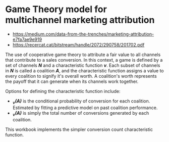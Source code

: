 # Game Theory model for multichannel marketing attribution

* https://medium.com/data-from-the-trenches/marketing-attribution-e7fa7ae9e919
* https://recercat.cat/bitstream/handle/2072/290758/201702.pdf

The use of cooperative game theory to attribute a fair value to all channels that contribute to a sales conversion. In this context, a game is defined by a set of channels _**N**_ and a characteristic function _**v**_. Each subset of channels in _**N**_ is called a coalition _**A**_, and the characteristic function assigns a value to every coalition to signify it's overall worth. A coalition's worth represents the payoff that it can generate when its channels work together.

Options for defining the characteristic function include:
* _**<sub>v</sub>(A)**_ is the conditional probability of conversion for each coalition. Estimated by fitting a predictive model on past coalition performance.
* _**<sub>v</sub>(A)**_ is simply the total number of conversions generated by each coalition.

This workbook implements the simpler conversion count characteristic function.
